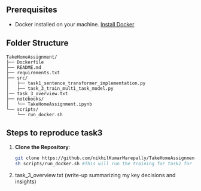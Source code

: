 ## Prerequisites
- Docker installed on your machine. [Install Docker](https://docs.docker.com/get-docker/)

## Folder Structure
```
TakeHomeAssignment/
├── Dockerfile
├── README.md
├── requirements.txt
├── src/
│   ├── task1_sentence_transformer_implementation.py
│   ├── task_3_train_multi_task_model.py
│── task_3_overview.txt  
├── notebooks/
│   └── TakeHomeAssignment.ipynb
└── scripts/
    └── run_docker.sh
```

## Steps to reproduce task3
1. **Clone the Repository**:
   ```bash
   git clone https://github.com/nikhilKumarMarepally/TakeHomeAssignment.git
   sh scripts/run_docker.sh #This will run the training for task2 for 5 epochs
   ```

2. task_3_overview.txt (write-up summarizing my key decisions and insights)
